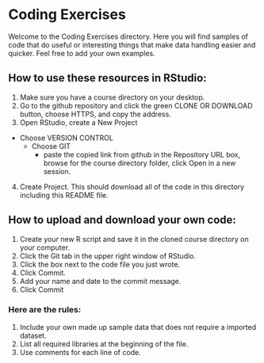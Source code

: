 # Coding Exercises

Welcome to the Coding Exercises directory. Here you will find samples of code that do useful or interesting things that make data handling easier and quicker. Feel free to add your own examples.

## How to use these resources in RStudio:

1. Make sure you have a course directory on your desktop.
2. Go to the github repository and click the green CLONE OR DOWNLOAD button, choose HTTPS, and copy the address.
3. Open RStudio, create a New Project
  * Choose VERSION CONTROL
    * Choose GIT
      * paste the copied link from github in the Repository URL box, browse for the course directory folder, click Open in a new session.
4. Create Project. This should download all of the code in this directory including this README file.

## How to upload and download your own code:

1. Create your new R script and save it in the cloned course directory on your computer.
2. Click the Git tab in the upper right window of RStudio.
3. Click the box next to the code file you just wrote.
4. Click Commit.
5. Add your name and date to the commit message.
6. Click Commit



### Here are the rules:
1. Include your own made up sample data that does not require a imported dataset.
2. List all required libraries at the beginning of the file.
3. Use comments for each line of code.
